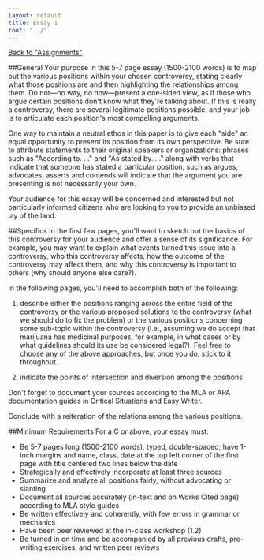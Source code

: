 ```yaml
---
layout: default
title: Essay 1
root: "../"
---
```

[Back to "Assignments"](index.html)

##General
Your purpose in this 5-7 page essay (1500-2100 words) is to map out the various positions within your chosen controversy, stating clearly what those positions are and then highlighting the relationships among them. Do not—no way, no how—present a one-sided view, as if those who argue certain positions don't know what they're talking about. If this is really a controversy, there are several legitimate positions possible, and your job is to articulate each position's most compelling arguments. 

One way to maintain a neutral ethos in this paper is to give each "side" an equal opportunity to present its position from its own perspective. Be sure to attribute statements to their original speakers or organizations: phrases such as "According to. . ." and "As stated by. . ." along with verbs that indicate that someone has stated a particular position, such as argues, advocates, asserts and contends will indicate that the argument you are presenting is not necessarily your own.

Your audience for this essay will be concerned and interested but not particularly informed citizens who are looking to you to provide an unbiased lay of the land. 

##Specifics
In the first few pages, you'll want to sketch out the basics of this controversy for your audience and offer a sense of its significance. For example, you may want to explain what events turned this issue into a controversy, who this controversy affects, how the outcome of the controversy may affect them, and why this controversy is important to others (why should anyone else care?). 

In the following pages, you'll need to accomplish both of the following:

1.	describe either the positions ranging across the entire field of the controversy or the various proposed solutions to the controversy (what we should do to fix the problem) or the various positions concerning some sub-topic within the controversy (i.e., assuming we do accept that marijuana has medicinal purposes, for example, in what cases or by what guidelines should its use be considered legal?). Feel free to choose any of the above approaches, but once you do, stick to it throughout.

2.	indicate the points of intersection and diversion among the positions

Don't forget to document your sources according to the MLA or APA documentation guides in Critical Situations and Easy Writer. 

Conclude with a reiteration of the relations among the various positions. 


##Minimum Requirements
For a C or above, your essay must:
*	Be 5-7 pages long (1500-2100 words), typed, double-spaced; have 1-inch margins and name, class, date at the top left corner of the first page with title centered two lines below the date
*	Strategically and effectively incorporate at least three sources
*	Summarize and analyze all positions fairly, without advocating or slanting
*	Document all sources accurately (in-text and on Works Cited page) according to MLA style guides
*	Be written effectively and coherently, with few errors in grammar or mechanics
*	Have been peer reviewed at the in-class workshop (1.2)
*	Be turned in on time and be accompanied by all previous drafts, pre-writing exercises, and written peer reviews











































